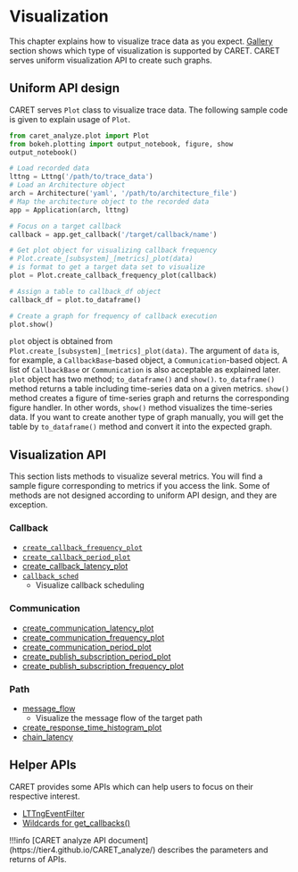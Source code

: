 # Visualization

This chapter explains how to visualize trace data as you expect. [Gallery](../gallery.md) section shows which type of visualization is supported by CARET. CARET serves uniform visualization API to create such graphs.

## Uniform API design

CARET serves `Plot` class to visualize trace data. The following sample code is given to explain usage of `Plot`.

```python
from caret_analyze.plot import Plot
from bokeh.plotting import output_notebook, figure, show
output_notebook()

# Load recorded data
lttng = Lttng('/path/to/trace_data')
# Load an Architecture object
arch = Architecture('yaml', '/path/to/architecture_file')
# Map the architecture object to the recorded data
app = Application(arch, lttng)

# Focus on a target callback
callback = app.get_callback('/target/callback/name')

# Get plot object for visualizing callback frequency
# Plot.create_[subsystem]_[metrics]_plot(data)
# is format to get a target data set to visualize
plot = Plot.create_callback_frequency_plot(callback)

# Assign a table to callback_df object
callback_df = plot.to_dataframe()

# Create a graph for frequency of callback execution
plot.show()
```

`plot` object is obtained from `Plot.create_[subsystem]_[metrics]_plot(data)`. The argument of `data` is, for example, a `CallbackBase`-based object, a `Communication`-based object. A list of `CallbackBase` or `Communication` is also acceptable as explained later.
`plot` object has two method; `to_dataframe()` and `show()`.
`to_dataframe()` method returns a table including time-series data on a given metrics.
`show()` method creates a figure of time-series graph and returns the corresponding figure handler. In other words, `show()` method visualizes the time-series data.
If you want to create another type of graph manually, you will get the table by `to_dataframe()` method and convert it into the expected graph.

## Visualization API

This section lists methods to visualize several metrics. You will find a sample figure corresponding to metrics if you access the link.
Some of methods are not designed according to uniform API design, and they are exception.

### Callback

- [`create_callback_frequency_plot`](./callback/index.md#execution-frequency)
- [`create_callback_period_plot`](./callback/index.md#period)
- [create_callback_latency_plot](./callback/index.md#latency)
- [`callback_sched`](./callback/callback_scheduling_visualization.md)
  - Visualize callback scheduling

### Communication

- [create_communication_latency_plot](./communication/index.md#latency)
- [create_communication_frequency_plot](./communication/index.md#frequency)
- [create_communication_period_plot](./communication/index.md#period)
- [create_publish_subscription_period_plot](./communication/publish_subscription.md#period)
- [create_publish_subscription_frequency_plot](./communication/publish_subscription.md#frequency)

### Path

- [message_flow](./path/message_flow.md)
  - Visualize the message flow of the target path
- [create_response_time_histogram_plot](./path/response_time.md)
- [chain_latency](./path/chain_latency.md)

## Helper APIs

CARET provides some APIs which can help users to focus on their respective interest.

- [LTTngEventFilter](./filter/lttng_event_filter.md)
- [Wildcards for get_callbacks()](./search/wildcards_for_get_callbacks.md)

<prettier-ignore-start>
!!!info
    [CARET analyze API document](https://tier4.github.io/CARET_analyze/) describes the parameters and returns of APIs.
<prettier-ignore-end>
